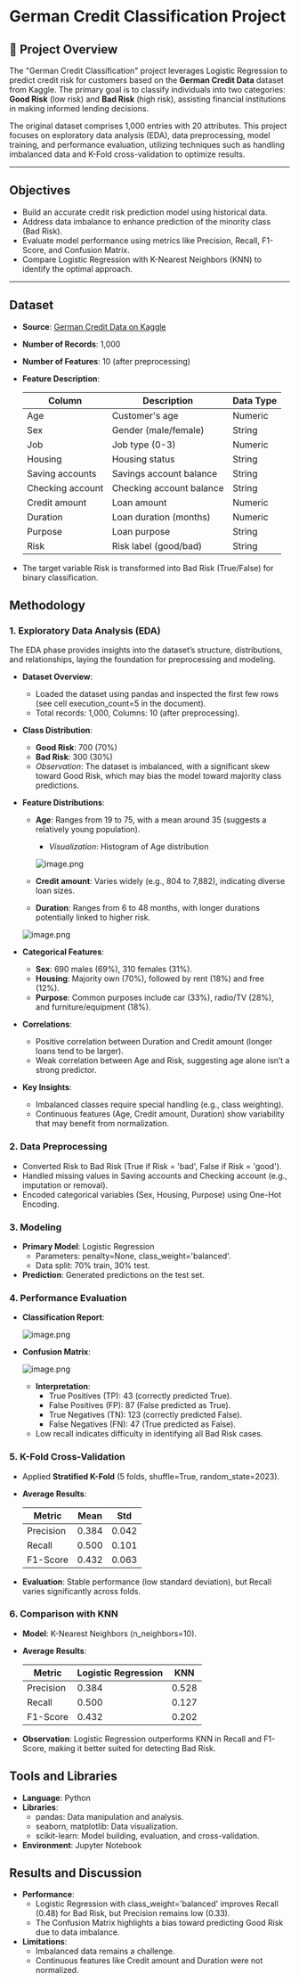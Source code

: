 # German Credit Classification Project

## 🎯  Project Overview

The "German Credit Classification" project leverages Logistic Regression to predict credit risk for customers based on the **German Credit Data** dataset from Kaggle. The primary goal is to classify individuals into two categories: **Good Risk** (low risk) and **Bad Risk** (high risk), assisting financial institutions in making informed lending decisions.

The original dataset comprises 1,000 entries with 20 attributes. This project focuses on exploratory data analysis (EDA), data preprocessing, model training, and performance evaluation, utilizing techniques such as handling imbalanced data and K-Fold cross-validation to optimize results.

---

## Objectives

- Build an accurate credit risk prediction model using historical data.
- Address data imbalance to enhance prediction of the minority class (Bad Risk).
- Evaluate model performance using metrics like Precision, Recall, F1-Score, and Confusion Matrix.
- Compare Logistic Regression with K-Nearest Neighbors (KNN) to identify the optimal approach.

---

## Dataset

- **Source**: [German Credit Data on Kaggle](https://www.kaggle.com/datasets/uciml/german-credit)
- **Number of Records**: 1,000
- **Number of Features**: 10 (after preprocessing)
- **Feature Description**:
    
    
    | Column | Description | Data Type |
    | --- | --- | --- |
    | Age | Customer's age | Numeric |
    | Sex | Gender (male/female) | String |
    | Job | Job type (0-3) | Numeric |
    | Housing | Housing status | String |
    | Saving accounts | Savings account balance | String |
    | Checking account | Checking account balance | String |
    | Credit amount | Loan amount | Numeric |
    | Duration | Loan duration (months) | Numeric |
    | Purpose | Loan purpose | String |
    | Risk | Risk label (good/bad) | String |
- The target variable Risk is transformed into Bad Risk (True/False) for binary classification.


## Methodology

### 1. Exploratory Data Analysis (EDA)

The EDA phase provides insights into the dataset’s structure, distributions, and relationships, laying the foundation for preprocessing and modeling.

- **Dataset Overview**:
    - Loaded the dataset using pandas and inspected the first few rows (see cell execution_count=5 in the document).
    - Total records: 1,000, Columns: 10 (after preprocessing).
- **Class Distribution**:
    - **Good Risk**: 700 (70%)
    - **Bad Risk**: 300 (30%)
    - *Observation*: The dataset is imbalanced, with a significant skew toward Good Risk, which may bias the model toward majority class predictions.
- **Feature Distributions**:
    - **Age**: Ranges from 19 to 75, with a mean around 35 (suggests a relatively young population).
        - *Visualization*: Histogram of Age distribution
        
        ![image.png](image1.png)
        
    - **Credit amount**: Varies widely (e.g., 804 to 7,882), indicating diverse loan sizes.
    - **Duration**: Ranges from 6 to 48 months, with longer durations potentially linked to higher risk.
    
    ![image.png](image2.png)
    
- **Categorical Features**:
    - **Sex**: 690 males (69%), 310 females (31%).
    - **Housing**: Majority own (70%), followed by rent (18%) and free (12%).
    - **Purpose**: Common purposes include car (33%), radio/TV (28%), and furniture/equipment (18%).
- **Correlations**:
    - Positive correlation between Duration and Credit amount (longer loans tend to be larger).
    - Weak correlation between Age and Risk, suggesting age alone isn’t a strong predictor.
- **Key Insights**:
    - Imbalanced classes require special handling (e.g., class weighting).
    - Continuous features (Age, Credit amount, Duration) show variability that may benefit from normalization.

### 2. Data Preprocessing

- Converted Risk to Bad Risk (True if Risk = 'bad', False if Risk = 'good').
- Handled missing values in Saving accounts and Checking account (e.g., imputation or removal).
- Encoded categorical variables (Sex, Housing, Purpose) using One-Hot Encoding.

### 3. Modeling

- **Primary Model**: Logistic Regression
    - Parameters: penalty=None, class_weight='balanced'.
    - Data split: 70% train, 30% test.
- **Prediction**: Generated predictions on the test set.

### 4. Performance Evaluation

- **Classification Report**:
    
    ![image.png](image4.png)
    
- **Confusion Matrix**:
    
    ![image.png](image3.png)
    
    - **Interpretation**:
        - True Positives (TP): 43 (correctly predicted True).
        - False Positives (FP): 87 (False predicted as True).
        - True Negatives (TN): 123 (correctly predicted False).
        - False Negatives (FN): 47 (True predicted as False).
    - Low recall indicates difficulty in identifying all Bad Risk cases.

### 5. K-Fold Cross-Validation

- Applied **Stratified K-Fold** (5 folds, shuffle=True, random_state=2023).
- **Average Results**:
    
    
    | Metric | Mean | Std |
    | --- | --- | --- |
    | Precision | 0.384 | 0.042 |
    | Recall | 0.500 | 0.101 |
    | F1-Score | 0.432 | 0.063 |
- **Evaluation**: Stable performance (low standard deviation), but Recall varies significantly across folds.

### 6. Comparison with KNN

- **Model**: K-Nearest Neighbors (n_neighbors=10).
- **Average Results**:
    
    
    | Metric | Logistic Regression | KNN |
    | --- | --- | --- |
    | Precision | 0.384 | 0.528 |
    | Recall | 0.500 | 0.127 |
    | F1-Score | 0.432 | 0.202 |
- **Observation**: Logistic Regression outperforms KNN in Recall and F1-Score, making it better suited for detecting Bad Risk.


## Tools and Libraries

- **Language**: Python
- **Libraries**:
    - pandas: Data manipulation and analysis.
    - seaborn, matplotlib: Data visualization.
    - scikit-learn: Model building, evaluation, and cross-validation.
- **Environment**: Jupyter Notebook


## Results and Discussion

- **Performance**:
    - Logistic Regression with class_weight='balanced' improves Recall (0.48) for Bad Risk, but Precision remains low (0.33).
    - The Confusion Matrix highlights a bias toward predicting Good Risk due to data imbalance.
- **Limitations**:
    - Imbalanced data remains a challenge.
    - Continuous features like Credit amount and Duration were not normalized.
 
